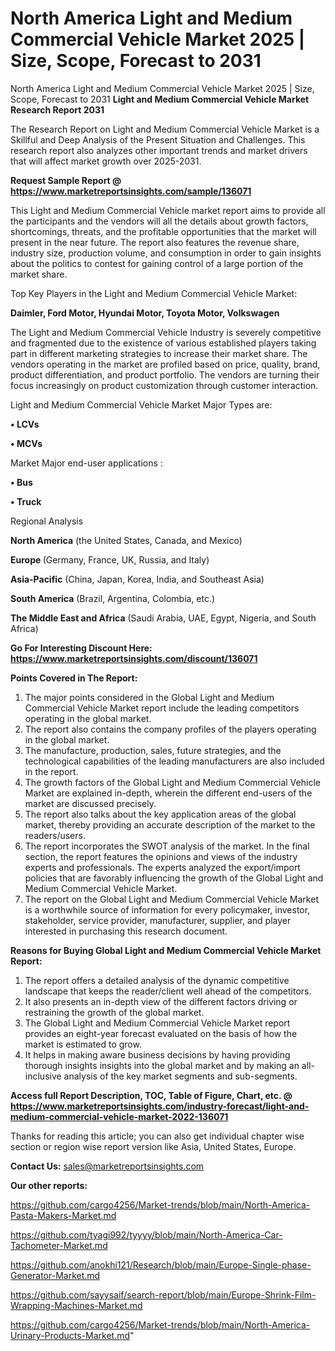 # North America Light and Medium Commercial Vehicle Market 2025 | Size, Scope, Forecast to 2031
North America Light and Medium Commercial Vehicle Market 2025 | Size, Scope, Forecast to 2031
<strong>Light and Medium Commercial Vehicle Market Research Report 2031</strong>

The Research Report on Light and Medium Commercial Vehicle Market is a Skillful and Deep Analysis of the Present Situation and Challenges. This research report also analyzes other important trends and market drivers that will affect market growth over 2025-2031.

<strong>Request Sample Report @ <a href=https://www.marketreportsinsights.com/sample/136071>https://www.marketreportsinsights.com/sample/136071</a></strong>

This Light and Medium Commercial Vehicle market report aims to provide all the participants and the vendors will all the details about growth factors, shortcomings, threats, and the profitable opportunities that the market will present in the near future. The report also features the revenue share, industry size, production volume, and consumption in order to gain insights about the politics to contest for gaining control of a large portion of the market share.

Top Key Players in the Light and Medium Commercial Vehicle Market:

<strong>Daimler, Ford Motor, Hyundai Motor, Toyota Motor, Volkswagen</strong>

The Light and Medium Commercial Vehicle Industry is severely competitive and fragmented due to the existence of various established players taking part in different marketing strategies to increase their market share. The vendors operating in the market are profiled based on price, quality, brand, product differentiation, and product portfolio. The vendors are turning their focus increasingly on product customization through customer interaction.

Light and Medium Commercial Vehicle Market Major Types are:

<strong>• LCVs

• MCVs</strong>

Market Major end-user applications :

<strong>• Bus

• Truck</strong>

Regional Analysis

</u><strong><b>North America</b></strong> (the United States, Canada, and Mexico)

<strong><b>Europe </b></strong>(Germany, France, UK, Russia, and Italy)

<strong><b>Asia-Pacific</b></strong> (China, Japan, Korea, India, and Southeast Asia)

<strong><b>South America</b></strong> (Brazil, Argentina, Colombia, etc.)

<strong><b>The Middle East and Africa</b></strong> (Saudi Arabia, UAE, Egypt, Nigeria, and South Africa)

<strong>Go For Interesting Discount Here: <a href=https://www.marketreportsinsights.com/discount/136071>https://www.marketreportsinsights.com/discount/136071</a></strong>

<strong>Points Covered in The Report:</strong>
<ol>
  <li>The major points considered in the Global Light and Medium Commercial Vehicle Market report include the leading competitors operating in the global market.</li>
  <li>The report also contains the company profiles of the players operating in the global market.</li>
  <li>The manufacture, production, sales, future strategies, and the technological capabilities of the leading manufacturers are also included in the report.</li>
  <li>The growth factors of the Global Light and Medium Commercial Vehicle Market are explained in-depth, wherein the different end-users of the market are discussed precisely.</li>
  <li>The report also talks about the key application areas of the global market, thereby providing an accurate description of the market to the readers/users.</li>
  <li>The report incorporates the SWOT analysis of the market. In the final section, the report features the opinions and views of the industry experts and professionals. The experts analyzed the export/import policies that are favorably influencing the growth of the Global Light and Medium Commercial Vehicle Market.</li>
  <li>The report on the Global Light and Medium Commercial Vehicle Market is a worthwhile source of information for every policymaker, investor, stakeholder, service provider, manufacturer, supplier, and player interested in purchasing this research document.</li>
</ol>
<strong>Reasons for Buying Global Light and Medium Commercial Vehicle Market Report:</strong>

<ol>
  <li>The report offers a detailed analysis of the dynamic competitive landscape that keeps the reader/client well ahead of the competitors.</li>
  <li>It also presents an in-depth view of the different factors driving or restraining the growth of the global market.</li>
  <li>The Global Light and Medium Commercial Vehicle Market report provides an eight-year forecast evaluated on the basis of how the market is estimated to grow.</li>
  <li>It helps in making aware business decisions by having providing thorough insights insights into the global market and by making an all-inclusive analysis of the key market segments and sub-segments.</li>
</ol>
<strong>Access full Report Description, TOC, Table of Figure, Chart, etc. @ <a href=https://www.marketreportsinsights.com/industry-forecast/light-and-medium-commercial-vehicle-market-2022-136071>https://www.marketreportsinsights.com/industry-forecast/light-and-medium-commercial-vehicle-market-2022-136071</a></strong>


Thanks for reading this article; you can also get individual chapter wise section or region wise report version like Asia, United States, Europe.

<strong>Contact Us:</strong>
sales@marketreportsinsights.com

<strong>Our other reports:</strong>

<a href=https://github.com/cargo4256/Market-trends/blob/main/North-America-Pasta-Makers-Market.md>https://github.com/cargo4256/Market-trends/blob/main/North-America-Pasta-Makers-Market.md</a>

<a href=https://github.com/tyagi992/tyyyy/blob/main/North-America-Car-Tachometer-Market.md>https://github.com/tyagi992/tyyyy/blob/main/North-America-Car-Tachometer-Market.md</a>

<a href=https://github.com/anokhi121/Research/blob/main/Europe-Single-phase-Generator-Market.md>https://github.com/anokhi121/Research/blob/main/Europe-Single-phase-Generator-Market.md</a>

<a href=https://github.com/sayysaif/search-report/blob/main/Europe-Shrink-Film-Wrapping-Machines-Market.md>https://github.com/sayysaif/search-report/blob/main/Europe-Shrink-Film-Wrapping-Machines-Market.md</a>

<a href=https://github.com/cargo4256/Market-trends/blob/main/North-America-Urinary-Products-Market.md>https://github.com/cargo4256/Market-trends/blob/main/North-America-Urinary-Products-Market.md</a>"
